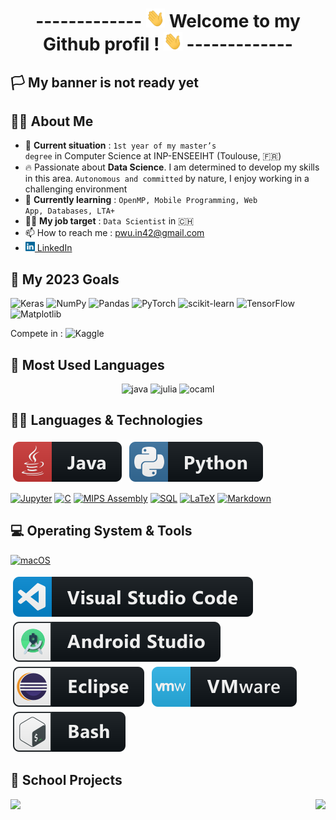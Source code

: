 <div align="center">
<h1> 
  -------------
<img src="https://raw.githubusercontent.com/pwu-dev/pwu-dev/master/wave.gif" width="30px" height="30px" /> 
   Welcome to my Github profil ! 
<img src="https://raw.githubusercontent.com/pwu-dev/pwu-dev/master/wave.gif" width="30px" height="30px" />
  -------------
</h1> 
</div>

## 🏳️ My banner is not ready yet


## 👨‍🎓 About Me
- 🏫 <b>Current situation</b> : <code>1st year of my master’s degree</code> in Computer Science at INP-ENSEEIHT (Toulouse, 🇫🇷)
- 🔥 Passionate about <b>Data Science</b>. I am determined to develop my skills in this area. <code>Autonomous and committed</code> by nature, I enjoy working in a challenging environment
- 📖 <b>Currently learning</b> : <code>OpenMP, Mobile Programming, Web App, Databases, LTA+</code>
- 👨‍💼 <b>My job target</b> : <code>Data Scientist</code> in 🇨🇭 
- 📫 How to reach me : <a href="mailto: pwu.in42@gmail.com">pwu.in42@gmail.com</a>
- <a href="https://www.linkedin.com/in/pwu-n7/" title="LinkedIn Profile"><img width="15" src="svg/linkedin.svg"> LinkedIn</a>


## 🎯 My 2023 Goals 

![Keras](https://img.shields.io/badge/Keras-%23D00000.svg?style=for-the-badge&logo=Keras&logoColor=white)
![NumPy](https://img.shields.io/badge/numpy-%23013243.svg?style=for-the-badge&logo=numpy&logoColor=white)
![Pandas](https://img.shields.io/badge/pandas-%23150458.svg?style=for-the-badge&logo=pandas&logoColor=white)
![PyTorch](https://img.shields.io/badge/PyTorch-%23EE4C2C.svg?style=for-the-badge&logo=PyTorch&logoColor=white)
![scikit-learn](https://img.shields.io/badge/scikit--learn-%23F7931E.svg?style=for-the-badge&logo=scikit-learn&logoColor=white)
![TensorFlow](https://img.shields.io/badge/TensorFlow-%23FF6F00.svg?style=for-the-badge&logo=TensorFlow&logoColor=white)
![Matplotlib](https://img.shields.io/badge/Matplotlib-%23ffffff.svg?style=for-the-badge&logo=Matplotlib&logoColor=black)

Compete in : ![Kaggle](https://img.shields.io/badge/Kaggle-035a7d?style=for-the-badge&logo=kaggle&logoColor=white)

<!-- 
-  manque Seaborn
-->

## 💯 Most Used Languages
<p align="center">
      <img src="https://www.vectorlogo.zone/logos/java/java-ar21.svg" alt="java" width="130" height="70"/> 
      <img src="https://www.vectorlogo.zone/logos/julialang/julialang-ar21.svg" alt="julia" width="140" height="80"/>
      <img src="https://www.vectorlogo.zone/logos/ocaml/ocaml-ar21.svg" alt="ocaml" width="130" height="80"/>
</p>

## 👨‍💻 Languages & Technologies

<p align="left">
  <img src="https://raw.githubusercontent.com/pwu-dev/pwu-dev/master/svg/java.svg" alt="java" style="vertical-align:top; margin:4px">
  <img src="https://raw.githubusercontent.com/pwu-dev/pwu-dev/master/svg/python.svg" alt="python" style="vertical-align:top; margin:4px">
</p>

  <p>
      <a href="#"><img alt="Jupyter" src="https://img.shields.io/badge/Jupyter-F37626.svg?logo=Jupyter&logoColor=white"></a>
      <a href="https://github.com/search?q=user%3ADenverCoder1+language%3Ac"><img alt="C" src="https://custom-icon-badges.demolab.com/badge/C-03599C.svg?logo=c-in-hexagon&logoColor=white"></a>
      <a href="https://github.com/search?q=user%3ADenverCoder1+language%3Aassembly"><img alt="MIPS Assembly" src="https://custom-icon-badges.demolab.com/badge/Assembly-525252.svg?logo=asm-hex&logoColor=white"></a>
      <a href="https://github.com/search?q=user%3ADenverCoder1+language%3Asql"><img alt="SQL" src="https://custom-icon-badges.demolab.com/badge/SQL-025E8C.svg?logo=database&logoColor=white"></a>
      <a href="https://github.com/search?q=user%3ADenverCoder1+language%3Atex"><img alt="LaTeX" src="https://img.shields.io/badge/LaTeX-008080.svg?logo=LaTeX&logoColor=white"></a>
      <a href="https://github.com/search?q=user%3ADenverCoder1+language%3Amarkdown"><img alt="Markdown" src="https://img.shields.io/badge/Markdown-000000.svg?logo=markdown&logoColor=white"></a>

  </p>

<!-- 
- manque Matlab et Ada
-->

## 💻 Operating System & Tools

[![macOS](https://img.shields.io/badge/macOS-Monterey-292e33?style=flat-square&logo=apple&logoColor=ffffff)](https://www.apple.com/macos/mojave/)
<p align="left">
  <img src="https://raw.githubusercontent.com/pwu-dev/pwu-dev/master/svg/vscode.svg" alt="vscode" style="vertical-align:top; margin:4px">
  <img src="https://raw.githubusercontent.com/pwu-dev/pwu-dev/master/svg/android_studio.svg" alt="androidstudio" style="vertical-align:top; margin:4px">
  <img src="https://raw.githubusercontent.com/pwu-dev/pwu-dev/master/svg/eclipse.svg" alt="eclipse" style="vertical-align:top; margin:4px">
  <img src="https://raw.githubusercontent.com/pwu-dev/pwu-dev/master/svg/vmware.svg" alt="vmware" style="vertical-align:top; margin:4px">
  <img src="https://raw.githubusercontent.com/pwu-dev/pwu-dev/master/svg/bash.svg" alt="bash" style="vertical-align:top; margin:4px">
</p>

<!-- 
- manque Linux
- GPLK (solver)
-->

## 🎒 School Projects 

<div width="100%" align="center">
  <a align="left" href="https://github.com/pwu-dev/solving-Knapsack-problem" title="solving-Knapsack-problem"><img align="left" height="115" src="https://github-readme-stats.vercel.app/api/pin/?username=pwu-dev&repo=solving-Knapsack-problem&theme=react&border_color=61dafb&border_radius=10"></a>
  <a align="right" href="https://github.com/pwu-dev/Epidemic-Spread-Modeling" title="Epidemic-Spread-Modeling"><img align="right" height="115" src="https://github-readme-stats.vercel.app/api/pin/?username=pwu-dev&repo=Epidemic-Spread-Modeling&theme=react&border_color=61dafb&border_radius=10"></a>
</div>

